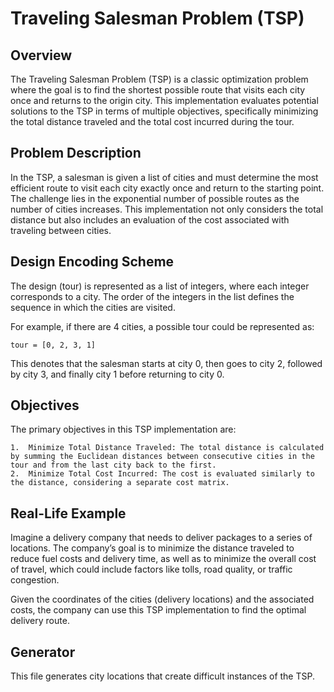 # Traveling Salesman Problem (TSP)

## Overview

The Traveling Salesman Problem (TSP) is a classic optimization problem where the goal is to find the shortest possible route that visits each city once and returns to the origin city. This implementation evaluates potential solutions to the TSP in terms of multiple objectives, specifically minimizing the total distance traveled and the total cost incurred during the tour.

## Problem Description

In the TSP, a salesman is given a list of cities and must determine the most efficient route to visit each city exactly once and return to the starting point. The challenge lies in the exponential number of possible routes as the number of cities increases. This implementation not only considers the total distance but also includes an evaluation of the cost associated with traveling between cities.

## Design Encoding Scheme

The design (tour) is represented as a list of integers, where each integer corresponds to a city. The order of the integers in the list defines the sequence in which the cities are visited.

For example, if there are 4 cities, a possible tour could be represented as:

    tour = [0, 2, 3, 1]

This denotes that the salesman starts at city 0, then goes to city 2, followed by city 3, and finally city 1 before returning to city 0.

## Objectives

The primary objectives in this TSP implementation are:

	1.	Minimize Total Distance Traveled: The total distance is calculated by summing the Euclidean distances between consecutive cities in the tour and from the last city back to the first.
	2.	Minimize Total Cost Incurred: The cost is evaluated similarly to the distance, considering a separate cost matrix.

## Real-Life Example

Imagine a delivery company that needs to deliver packages to a series of locations. The company’s goal is to minimize the distance traveled to reduce fuel costs and delivery time, as well as to minimize the overall cost of travel, which could include factors like tolls, road quality, or traffic congestion.

Given the coordinates of the cities (delivery locations) and the associated costs, the company can use this TSP implementation to find the optimal delivery route.


## Generator

This file generates city locations that create difficult instances of the TSP.

